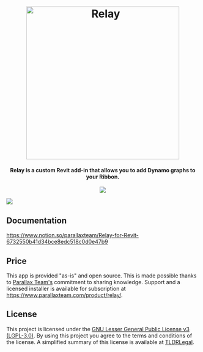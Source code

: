 <h1 align="center">
  <img src="https://github.com/ParallaxTeam/Relay/blob/master/_resources/relayLogo.png" alt="Relay" width="400">

</h1>
<h4 align="center">Relay is a custom Revit add-in that allows you to add Dynamo graphs to your Ribbon.</h4>

<p align="center">
   <img src="https://forthebadge.com/images/badges/as-seen-on-tv.svg">
</p>

<img src="https://img.shields.io/badge/License-GPLv3-blue.svg">

## Documentation
https://www.notion.so/parallaxteam/Relay-for-Revit-6732550b41d34bce8edc518c0d0e47b9

## Price
This app is provided "as-is" and open source. This is made possible thanks to [Parallax Team's](https://www.parallaxteam.com/) commitment to sharing knowledge. Support and a licensed installer is available for subscription at https://www.parallaxteam.com/product/relay/.

## License
This project is licensed under the [GNU Lesser General Public License v3 (LGPL-3.0)](https://github.com/ParallaxTeam/Relay/blob/master/LICENSE). By using this project you agree to the terms and conditions of the license. A simplified summary of this license is available at [TLDRLegal](https://tldrlegal.com/license/gnu-lesser-general-public-license-v3-(lgpl-3)).
